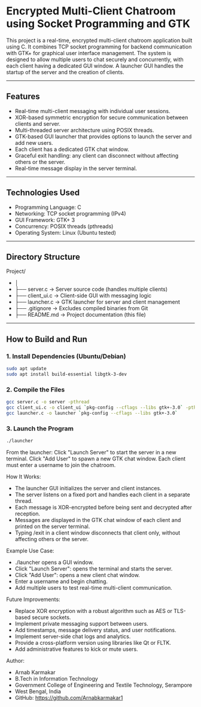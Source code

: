 # Encrypted Multi-Client Chatroom using Socket Programming and GTK

This project is a real-time, encrypted multi-client chatroom application built using C. It combines TCP socket programming for backend communication with GTK+ for graphical user interface management. The system is designed to allow multiple users to chat securely and concurrently, with each client having a dedicated GUI window. A launcher GUI handles the startup of the server and the creation of clients.

---

## Features

- Real-time multi-client messaging with individual user sessions.
- XOR-based symmetric encryption for secure communication between clients and server.
- Multi-threaded server architecture using POSIX threads.
- GTK-based GUI launcher that provides options to launch the server and add new users.
- Each client has a dedicated GTK chat window.
- Graceful exit handling: any client can disconnect without affecting others or the server.
- Real-time message display in the server terminal.

---

## Technologies Used

- Programming Language: C
- Networking: TCP socket programming (IPv4)
- GUI Framework: GTK+ 3
- Concurrency: POSIX threads (pthreads)
- Operating System: Linux (Ubuntu tested)

---

## Directory Structure

Project/
- │
- ├── server.c -> Server source code (handles multiple clients)
- ├── client_ui.c -> Client-side GUI with messaging logic
- ├── launcher.c -> GTK launcher for server and client management
- ├── .gitignore -> Excludes compiled binaries from Git
- ├── README.md -> Project documentation (this file)


---

## How to Build and Run

### 1. Install Dependencies (Ubuntu/Debian)

```bash
sudo apt update
sudo apt install build-essential libgtk-3-dev
```
### 2. Compile the Files

```bash
gcc server.c -o server -pthread
gcc client_ui.c -o client_ui `pkg-config --cflags --libs gtk+-3.0` -pthread
gcc launcher.c -o launcher `pkg-config --cflags --libs gtk+-3.0`
```
### 3. Launch the Program

```bash
./launcher
```

From the launcher:
  Click "Launch Server" to start the server in a new terminal.
  Click "Add User" to spawn a new GTK chat window.
  Each client must enter a username to join the chatroom.

How It Works:
- The launcher GUI initializes the server and client instances.
- The server listens on a fixed port and handles each client in a separate thread.
- Each message is XOR-encrypted before being sent and decrypted after reception.
- Messages are displayed in the GTK chat window of each client and printed on the server terminal.
- Typing /exit in a client window disconnects that client only, without affecting others or the server.

Example Use Case:
- ./launcher opens a GUI window.
- Click "Launch Server": opens the terminal and starts the server.
- Click "Add User": opens a new client chat window.
- Enter a username and begin chatting.
- Add multiple users to test real-time multi-client communication.

Future Improvements:
- Replace XOR encryption with a robust algorithm such as AES or TLS-based secure sockets.
- Implement private messaging support between users.
- Add timestamps, message delivery status, and user notifications.
- Implement server-side chat logs and analytics.
- Provide a cross-platform version using libraries like Qt or FLTK.
- Add administrative features to kick or mute users.

Author:
- Arnab Karmakar
- B.Tech in Information Technology
- Government College of Engineering and Textile Technology, Serampore
- West Bengal, India
- GitHub: https://github.com/Arnabkarmakar1










